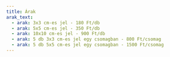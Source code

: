 ```yaml
---
title: Árak
arak_text:
  - arak: 3x3 cm-es jel - 180 Ft/db
  - arak: 5x5 cm-es jel - 350 Ft/db
  - arak: 10x10 cm-es jel - 900 Ft/db
  - arak: 5 db 3x3 cm-es jel egy csomagban - 800 Ft/csomag
  - arak: 5 db 5x5 cm-es jel egy csomagban - 1500 Ft/csomag
---
```

